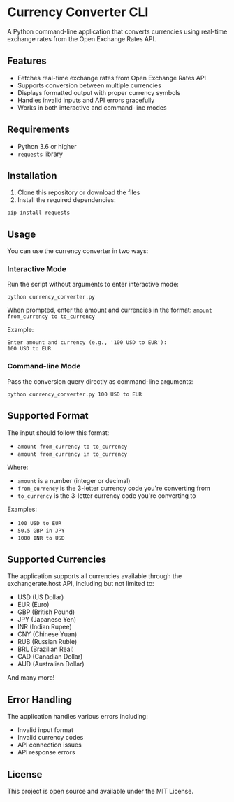 # Currency Converter CLI

A Python command-line application that converts currencies using real-time exchange rates from the Open Exchange Rates API.

## Features

- Fetches real-time exchange rates from Open Exchange Rates API
- Supports conversion between multiple currencies
- Displays formatted output with proper currency symbols
- Handles invalid inputs and API errors gracefully
- Works in both interactive and command-line modes

## Requirements

- Python 3.6 or higher
- `requests` library

## Installation

1. Clone this repository or download the files
2. Install the required dependencies:

```
pip install requests
```

## Usage

You can use the currency converter in two ways:

### Interactive Mode

Run the script without arguments to enter interactive mode:

```
python currency_converter.py
```

When prompted, enter the amount and currencies in the format: `amount from_currency to to_currency`

Example:
```
Enter amount and currency (e.g., '100 USD to EUR'): 
100 USD to EUR
```

### Command-line Mode

Pass the conversion query directly as command-line arguments:

```
python currency_converter.py 100 USD to EUR
```

## Supported Format

The input should follow this format:
- `amount from_currency to to_currency`
- `amount from_currency in to_currency`

Where:
- `amount` is a number (integer or decimal)
- `from_currency` is the 3-letter currency code you're converting from
- `to_currency` is the 3-letter currency code you're converting to

Examples:
- `100 USD to EUR`
- `50.5 GBP in JPY`
- `1000 INR to USD`

## Supported Currencies

The application supports all currencies available through the exchangerate.host API, including but not limited to:

- USD (US Dollar)
- EUR (Euro)
- GBP (British Pound)
- JPY (Japanese Yen)
- INR (Indian Rupee)
- CNY (Chinese Yuan)
- RUB (Russian Ruble)
- BRL (Brazilian Real)
- CAD (Canadian Dollar)
- AUD (Australian Dollar)

And many more!

## Error Handling

The application handles various errors including:
- Invalid input format
- Invalid currency codes
- API connection issues
- API response errors

## License

This project is open source and available under the MIT License.